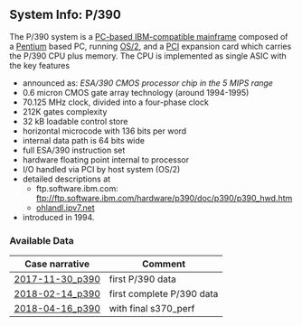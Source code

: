 ## System Info: P/390

The P/390 system is a
[PC-based IBM-compatible mainframe](https://en.wikipedia.org/wiki/PC-based_IBM-compatible_mainframes) composed of a
[Pentium](https://en.wikipedia.org/wiki/P5_(microarchitecture)) based PC,
running [OS/2](https://en.wikipedia.org/wiki/OS/2), and a
[PCI](https://en.wikipedia.org/wiki/Conventional_PCI)
expansion card which carries the P/390 CPU plus memory.
The CPU is implemented as single ASIC with the key features
- announced as: _ESA/390 CMOS processor chip in the 5 MIPS range_
- 0.6 micron CMOS gate array technology (around 1994-1995)
- 70.125 MHz clock, divided into a four-phase clock
- 212K gates complexity
- 32 kB loadable control store
- horizontal microcode with 136 bits per word
- internal data path is 64 bits wide
- full ESA/390 instruction set
- hardware floating point internal to processor
- I/O handled via PCI by host system (OS/2)
- detailed descriptions at
  - ftp.software.ibm.com: ftp://ftp.software.ibm.com/hardware/p390/doc/p390/p390_hwd.htm
  - [ohlandl.ipv7.net](http://ohlandl.ipv7.net/P390/p390.html)
- introduced in 1994.

### <a id="data">Available Data</a>

| Case narrative | Comment |
| -------------- | ------- |
| [2017-11-30_p390](2017-11-30_p390.md) | first P/390 data |
| [2018-02-14_p390](2018-02-14_p390.md) | first complete P/390 data |
| [2018-04-16_p390](2018-04-16_p390.md) | with final s370_perf |
